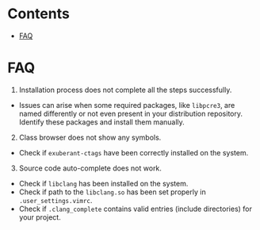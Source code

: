 # Contents
* [FAQ](#faq)

# FAQ
1. Installation process does not complete all the steps successfully.
  * Issues can arise when some required packages, like `libpcre3`, are named differently or 
    not even present in your distribution repository. Identify these packages and 
    install them manually.

2. Class browser does not show any symbols.
  * Check if `exuberant-ctags` have been correctly installed on the system.

3. Source code auto-complete does not work.
  * Check if `libclang` has been installed on the system.
  * Check if path to the `libclang.so` has been set properly in `.user_settings.vimrc`.
  * Check if `.clang_complete` contains valid entries (include directories) for your project.

